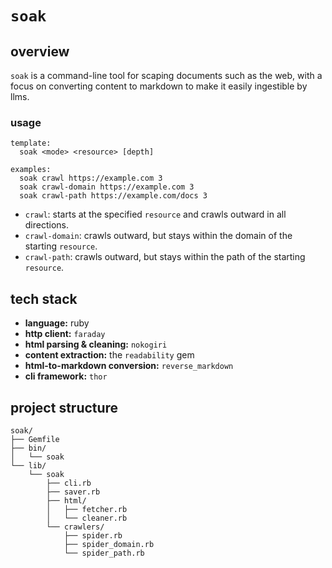 # `soak`

## overview

`soak` is a command-line tool for scaping documents such as the web, with a
focus on converting content to markdown to make it easily ingestible by llms.

### usage

```
template:
  soak <mode> <resource> [depth]

examples:
  soak crawl https://example.com 3
  soak crawl-domain https://example.com 3
  soak crawl-path https://example.com/docs 3
```

* `crawl`: starts at the specified `resource` and crawls outward in all
  directions.
* `crawl-domain`: crawls outward, but stays within the domain of the
  starting `resource`.
* `crawl-path`: crawls outward, but stays within the path of the starting
  `resource`.

## tech stack

- **language:** ruby
- **http client:** `faraday`
- **html parsing & cleaning:** `nokogiri`
- **content extraction:** the `readability` gem
- **html-to-markdown conversion:** `reverse_markdown`
- **cli framework:** `thor`

## project structure

```
soak/
├── Gemfile
├── bin/
│   └── soak
└── lib/
    └── soak
        ├── cli.rb
        ├── saver.rb
        ├── html/
        │   ├── fetcher.rb
        │   └── cleaner.rb
        └── crawlers/
            ├── spider.rb
            ├── spider_domain.rb
            └── spider_path.rb
```

